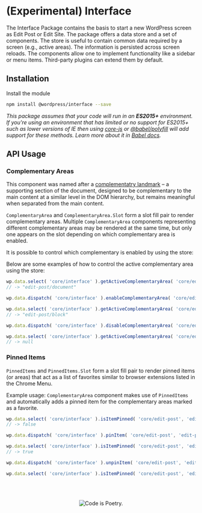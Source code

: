# (Experimental) Interface

The Interface Package contains the basis to start a new WordPress screen as Edit Post or Edit Site. The package offers a data store and a set of components. The store is useful to contain common data required by a screen (e.g., active areas). The information is persisted across screen reloads. The components allow one to implement functionality like a sidebar or menu items. Third-party plugins can extend them by default.

## Installation

Install the module

```bash
npm install @wordpress/interface --save
```

_This package assumes that your code will run in an **ES2015+** environment. If you're using an environment that has limited or no support for ES2015+ such as lower versions of IE then using [core-js](https://github.com/zloirock/core-js) or [@babel/polyfill](https://babeljs.io/docs/en/next/babel-polyfill) will add support for these methods. Learn more about it in [Babel docs](https://babeljs.io/docs/en/next/caveats)._


## API Usage

### Complementary Areas

This component was named after a [complementatry landmark](https://www.w3.org/TR/wai-aria-practices/examples/landmarks/complementary.html) – a supporting section of the document, designed to be complementary to the main content at a similar level in the DOM hierarchy, but remains meaningful when separated from the main content.

`ComplementaryArea` and `ComplementaryArea.Slot` form a slot fill pair to render complementary areas. Multiple `ComplementaryArea` components representing different complementary areas may be rendered at the same time, but only one appears on the slot depending on which complementary area is enabled.

It is possible to control which complementary is enabled by using the store:

Below are some examples of how to control the active complementary area using the store:
```js
wp.data.select( 'core/interface' ).getActiveComplementaryArea( 'core/edit-post' );
// -> "edit-post/document"

wp.data.dispatch( 'core/interface' ).enableComplementaryArea( 'core/edit-post', 'edit-post/block' );

wp.data.select( 'core/interface' ).getActiveComplementaryArea( 'core/edit-post' );
// -> "edit-post/block"

wp.data.dispatch( 'core/interface' ).disableComplementaryArea( 'core/edit-post' );

wp.data.select( 'core/interface' ).getActiveComplementaryArea( 'core/edit-post' );
// -> null
```

### Pinned Items

`PinnedItems` and `PinnedItems.Slot` form a slot fill pair to render pinned items (or areas) that act as a list of favorites similar to browser extensions listed in the Chrome Menu.

Example usage: `ComplementaryArea` component makes use of `PinnedItems` and automatically adds a pinned item for the complementary areas marked as a favorite.

```js
wp.data.select( 'core/interface' ).isItemPinned( 'core/edit-post', 'edit-post-block-patterns/block-patterns-sidebar' );
// -> false

wp.data.dispatch( 'core/interface' ).pinItem( 'core/edit-post', 'edit-post-block-patterns/block-patterns-sidebar' );

wp.data.select( 'core/interface' ).isItemPinned( 'core/edit-post', 'edit-post-block-patterns/block-patterns-sidebar' );
// -> true

wp.data.dispatch( 'core/interface' ).unpinItem( 'core/edit-post', 'edit-post-block-patterns/block-patterns-sidebar' );

wp.data.select( 'core/interface' ).isItemPinned( 'core/edit-post', 'edit-post-block-patterns/block-patterns-sidebar' ); -> false
```

<br/><br/><p align="center"><img src="https://s.w.org/style/images/codeispoetry.png?1" alt="Code is Poetry." /></p>
